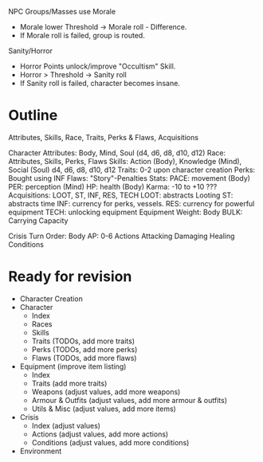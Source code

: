 NPC Groups/Masses use Morale
  - Morale lower Threshold -> Morale roll - Difference.
  - If Morale roll is failed, group is routed.

Sanity/Horror
  - Horror Points unlock/improve "Occultism" Skill.
  - Horror > Threshold -> Sanity roll
  - If Sanity roll is failed, character becomes insane.

# Outline

Attributes, Skills, Race, Traits, Perks & Flaws, Acquisitions

Character
  Attributes: Body, Mind, Soul (d4, d6, d8, d10, d12)
  Race: Attributes, Skills, Perks, Flaws
  Skills: Action (Body), Knowledge (Mind), Social (Soul)
          d4, d6, d8, d10, d12
  Traits: 0-2 upon character creation
  Perks: Bought using INF
  Flaws: "Story"-Penalties
  Stats:
    PACE: movement (Body)
    PER: perception (Mind)
    HP: health (Body)
    Karma: -10 to +10 ???
  Acquisitions: LOOT, ST, INF, RES, TECH
    LOOT: abstracts Looting
    ST: abstracts time
    INF: currency for perks, vessels.
    RES: currency for powerful equipment
    TECH: unlocking equipment
Equipment
  Weight: Body
  BULK: Carrying Capacity

Crisis
  Turn Order: Body
  AP: 0-6
  Actions
  Attacking
  Damaging
  Healing
  Conditions



# Ready for revision

* Character Creation
* Character
  - Index
  - Races
  - Skills
  - Traits (TODOs, add more traits)
  - Perks (TODOs, add more perks)
  - Flaws (TODOs, add more flaws)
* Equipment (improve item listing)
  - Index
  - Traits (add more traits)
  - Weapons (adjust values, add more weapons)
  - Armour & Outfits (adjust values, add more armour & outfits)
  - Utils & Misc (adjust values, add more items)
* Crisis
  - Index (adjust values)
  - Actions (adjust values, add more actions)
  - Conditions (adjust values, add more conditions)
* Environment